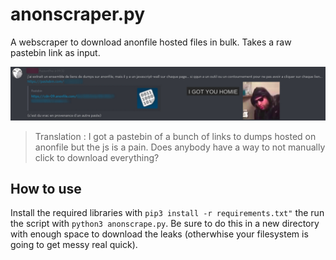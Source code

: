# anonscraper.py
A webscraper to download anonfile hosted files in bulk. Takes a raw pastebin link as input.

![quick context](anonscrape.jpg)
> Translation : I got a pastebin of a bunch of links to dumps hosted on anonfile but the js is a pain. Does anybody have a way to not  manually click to download everything?

## How to use

Install the required libraries with ``pip3 install -r requirements.txt"`` the run the script with ``python3 anonscrape.py``. Be sure to do this in a new directory with enough space to download the leaks (otherwhise your filesystem is going to get messy real quick).
